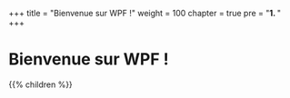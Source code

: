 +++
title = "Bienvenue sur WPF !"
weight = 100
chapter = true
pre = "<b>1. </b>"
+++

# Bienvenue sur WPF !

{{% children %}}